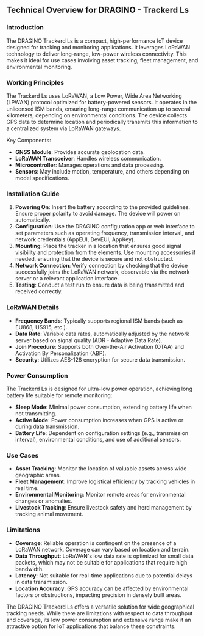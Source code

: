 ## Technical Overview for DRAGINO - Trackerd Ls

### Introduction
The DRAGINO Trackerd Ls is a compact, high-performance IoT device designed for tracking and monitoring applications. It leverages LoRaWAN technology to deliver long-range, low-power wireless connectivity. This makes it ideal for use cases involving asset tracking, fleet management, and environmental monitoring.

### Working Principles
The Trackerd Ls uses LoRaWAN, a Low Power, Wide Area Networking (LPWAN) protocol optimized for battery-powered sensors. It operates in the unlicensed ISM bands, ensuring long-range communication up to several kilometers, depending on environmental conditions. The device collects GPS data to determine location and periodically transmits this information to a centralized system via LoRaWAN gateways.

Key Components:
- **GNSS Module**: Provides accurate geolocation data.
- **LoRaWAN Transceiver**: Handles wireless communication.
- **Microcontroller**: Manages operations and data processing.
- **Sensors**: May include motion, temperature, and others depending on model specifications.

### Installation Guide
1. **Powering On**: Insert the battery according to the provided guidelines. Ensure proper polarity to avoid damage. The device will power on automatically.
2. **Configuration**: Use the DRAGINO configuration app or web interface to set parameters such as operating frequency, transmission interval, and network credentials (AppEUI, DevEUI, AppKey).
3. **Mounting**: Place the tracker in a location that ensures good signal visibility and protection from the elements. Use mounting accessories if needed, ensuring that the device is secure and not obstructed.
4. **Network Connection**: Verify connection by checking that the device successfully joins the LoRaWAN network, observable via the network server or a relevant application interface.
5. **Testing**: Conduct a test run to ensure data is being transmitted and received correctly.

### LoRaWAN Details
- **Frequency Bands**: Typically supports regional ISM bands (such as EU868, US915, etc.).
- **Data Rate**: Variable data rates, automatically adjusted by the network server based on signal quality (ADR - Adaptive Data Rate).
- **Join Procedure**: Supports both Over-the-Air Activation (OTAA) and Activation By Personalization (ABP).
- **Security**: Utilizes AES-128 encryption for secure data transmission.

### Power Consumption
The Trackerd Ls is designed for ultra-low power operation, achieving long battery life suitable for remote monitoring:
- **Sleep Mode**: Minimal power consumption, extending battery life when not transmitting.
- **Active Mode**: Power consumption increases when GPS is active or during data transmission.
- **Battery Life**: Dependent on configuration settings (e.g., transmission interval), environmental conditions, and use of additional sensors.

### Use Cases
- **Asset Tracking**: Monitor the location of valuable assets across wide geographic areas.
- **Fleet Management**: Improve logistical efficiency by tracking vehicles in real time.
- **Environmental Monitoring**: Monitor remote areas for environmental changes or anomalies.
- **Livestock Tracking**: Ensure livestock safety and herd management by tracking animal movement.

### Limitations
- **Coverage**: Reliable operation is contingent on the presence of a LoRaWAN network. Coverage can vary based on location and terrain.
- **Data Throughput**: LoRaWAN's low data rate is optimized for small data packets, which may not be suitable for applications that require high bandwidth.
- **Latency**: Not suitable for real-time applications due to potential delays in data transmission.
- **Location Accuracy**: GPS accuracy can be affected by environmental factors or obstructions, impacting precision in densely built areas.

The DRAGINO Trackerd Ls offers a versatile solution for wide geographical tracking needs. While there are limitations with respect to data throughput and coverage, its low power consumption and extensive range make it an attractive option for IoT applications that balance these constraints.